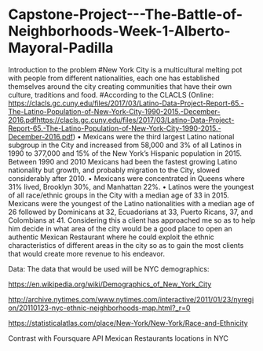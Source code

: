 # Capstone-Project---The-Battle-of-Neighborhoods-Week-1-Alberto-Mayoral-Padilla

Introduction to the problem
#New York City is a multicultural melting pot with people from different nationalities, each one has established themselves around the city creating communities that have their own culture, traditions and food. 
#According to the CLACLS (Online: https://clacls.gc.cuny.edu/files/2017/03/Latino-Data-Project-Report-65.-The-Latino-Population-of-New-York-City-1990-2015.-December-2016.pdfhttps://clacls.gc.cuny.edu/files/2017/03/Latino-Data-Project-Report-65.-The-Latino-Population-of-New-York-City-1990-2015.-December-2016.pdf)
•	Mexicans were the third largest Latino national subgroup in the City and increased from 58,000 and 3% of all Latinos in 1990 to 377,000 and 15% of the New York’s Hispanic population in 2015. Between 1990 and 2010 Mexicans had been the fastest growing Latino nationality but growth, and probably migration to the City, slowed considerably after 2010.
•	Mexicans were concentrated in Queens where 31% lived, Brooklyn 30%, and Manhattan 22%.
•	Latinos were the youngest of all race/ethnic groups in the City with a median age of 33 in 2015. Mexicans were the youngest of the Latino nationalities with a median age of 26 followed by Dominicans at 32, Ecuadorians at 33, Puerto Ricans, 37, and Colombians at 41.
Considering this a client has approached me so as to help him decide in what area of the city would be a good place to open an authentic Mexican Restaurant where he could exploit the ethnic characteristics of different areas in the city so as to gain the most clients that would create more revenue to his endeavor.

Data:
The data that would be used will be NYC demographics: 

https://en.wikipedia.org/wiki/Demographics_of_New_York_City 

http://archive.nytimes.com/www.nytimes.com/interactive/2011/01/23/nyregion/20110123-nyc-ethnic-neighborhoods-map.html?_r=0

https://statisticalatlas.com/place/New-York/New-York/Race-and-Ethnicity

Contrast with Foursquare API Mexican Restaurants locations in NYC 
